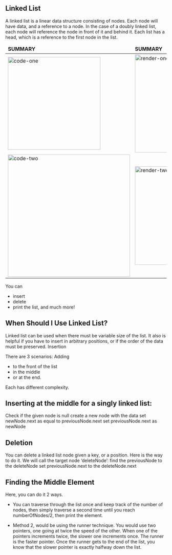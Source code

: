 ## Linked List
A linked list is a linear data structure consisting of nodes. Each node will have data, and a reference to a node. In the case of a doubly linked list, each node will reference the node in front of it and behind it. Each list has a head, which is a reference to the first node in the list. 
<table>
	<thead>
		<td>
			<b>SUMMARY</b>
		</td>
		<td>
			<b>SUMMARY</b>
		</td>
	</thead>
	<tr>
		<td>
			<img width="289" alt="code-one" src="https://miro.medium.com/max/700/1*APr3P5joewEKYcM9YV7GKA.png">
		</td>
		<td>
			<img width="306" alt="render-one" src="https://cdn.jstobigdata.com/wp-content/uploads/2019/06/Singly_linkedList_js-min.png">
		</td>
	</tr>
	<tr>
		<td>
			<img width="381" alt="code-two" src="https://sebhastian.com/doubly-linked-list-javascript/doubly-linked-list-example.png">
		</td>
		<td>
			<img width="307" alt="render-two" src="https://miro.medium.com/max/982/1*L6wNlphZEoYpurGnhkvrGw.png">
		</td>
	</tr>
</table>


You can 
* insert
* delete
* print the list, and much more!

## When Should I Use Linked List?
Linked list can be used when there must be variable size of the list. It also is helpful if you have to insert in arbitrary positions, or if the order of the data must be preserved.
Insertion

There are 3 scenarios:
 Adding 
 
 * to the front of the list
 * in the middle
 * or at the end.
 
  Each has different complexity.

## Inserting at the middle for a singly linked list:
Check if the given node is null
create a new node with the data
set newNode.next as equal to previousNode.next
set previousNode.next as newNode

## Deletion
You can delete a linked list node given a key, or a position. Here is the way to do it. We will call the target node ‘deleteNode’:
find the previousNode to the deleteNode
set previousNode.next to the deleteNode.next


## Finding the Middle Element
Here, you can do it 2 ways.

* You can traverse through the list once and keep track of the number of nodes, then simply traverse a second time until you reach numberOfNodes/2, then print the element.

* Method 2, would be using the runner technique.
 You would use two pointers, one going at twice the speed of the other. When one of the pointers increments twice, the slower one increments once. The runner is the faster pointer. Once the runner gets to the end of the list, you know that the slower pointer is exactly halfway down the list.
 
 